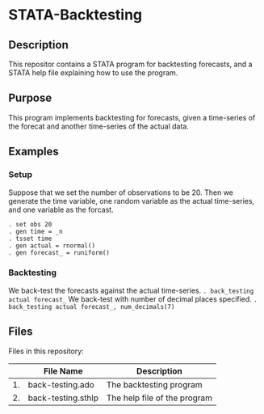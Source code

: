 # STATA-Backtesting

## Description
This repositor contains a STATA program for backtesting forecasts, and a STATA help file explaining how to use the program.

## Purpose
This program implements backtesting for forecasts, given a time-series of the forecat and another time-series of the actual data.

## Examples

### Setup

Suppose that we set the number of observations to be 20.
Then we generate the time variable, one random variable as the actual time-series, and one variable as the forcast.
```
. set obs 20
. gen time = _n
. tsset time
. gen actual = rnormal()
. gen forecast_ = runiform()
```
### Backtesting

We back-test the forecasts against the actual time-series.
```. back_testing actual forecast_```
We back-test with number of decimal places specified.
```. back_testing actual forecast_, num_decimals(7)```

## Files
Files in this repository:

|    | File Name          | Description                  |
|----|--------------------|------------------------------|
| 1. | back-testing.ado   | The backtesting program      |
| 2. | back-testing.sthlp | The help file of the program |
